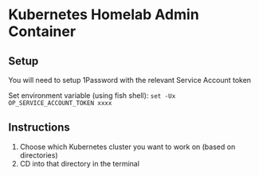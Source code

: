 # Kubernetes Homelab Admin Container

## Setup

You will need to setup 1Password with the relevant Service Account token

Set environment variable (using fish shell): `set -Ux OP_SERVICE_ACCOUNT_TOKEN xxxx`

## Instructions

1. Choose which Kubernetes cluster you want to work on (based on directories)
1. CD into that directory in the terminal


